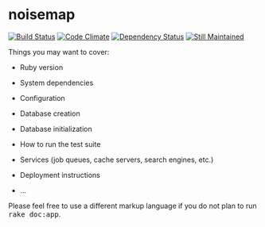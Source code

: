noisemap
========

[![Build Status](https://travis-ci.org/lukaselmer/noisemap.png?branch=master)](https://travis-ci.org/lukaselmer/noisemap)
[![Code Climate](https://codeclimate.com/github/lukaselmer/noisemap.png)](https://codeclimate.com/github/lukaselmer/noisemap)
[![Dependency Status](https://gemnasium.com/lukaselmer/noisemap.png)](https://gemnasium.com/lukaselmer/noisemap)
[![Still Maintained](https://a248.e.akamai.net/camo.github.com/9c977523be7fce95c026a1b7d9673903f82e59cd/687474703a2f2f7374696c6c6d61696e7461696e65642e636f6d2f7374696c6c6d61696e7461696e65642f7374696c6c6d61696e7461696e65642e706e67)](http://stillmaintained.com/lukaselmer/noisemap)


Things you may want to cover:

* Ruby version

* System dependencies

* Configuration

* Database creation

* Database initialization

* How to run the test suite

* Services (job queues, cache servers, search engines, etc.)

* Deployment instructions

* ...


Please feel free to use a different markup language if you do not plan to run
<tt>rake doc:app</tt>.
